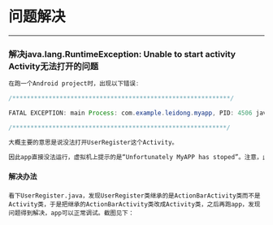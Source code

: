 # 问题解决
----
### 解决java.lang.RuntimeException: Unable to start activity Activity无法打开的问题

```java
在跑一个Android project时，出现以下错误:

/************************************************************/

FATAL EXCEPTION: main Process: com.example.leidong.myapp, PID: 4506 java.lang.RuntimeException: Unable to start activity ComponentInfo{com.example.leidong.myapp/com.example.leidong.myapp.loginAndRegister.UserRegister}: java.lang.IllegalStateException: You need to use a Theme.AppCompat theme (or descendant) with this activity.

/***********************************************************/

大概主要的意思是说没法打开UserRegister这个Activity。

因此app直接没法运行，虚拟机上提示的是“Unfortunately MyAPP has stoped”。注意，此时我的AndroidManifest.xml已经声明了UserRegister的Activity，整个src代码和res中也不报任何错误。

```

#### 解决办法

    看下UserRegister.java，发现UserRegister类继承的是ActionBarActivity类而不是Activity类，于是把继承的ActionBarActivity类改成Activity类，之后再跑app，发现问题得到解决，app可以正常调试。截图见下：
